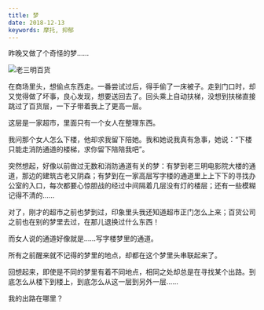 ```yaml
---
title: 梦
date: 2018-12-13
keywords: 摩托, 抑郁
---
```


昨晚又做了个奇怪的梦……

![老三明百货](/resources/dream/sanming-department-store.jpg)

在商场里头，想偷点东西走。一番尝试过后，得手偷了一床被子。走到门口时，却又觉得做了坏事，良心发现，想要送回去了。回头乘上自动扶梯，没想到扶梯直接跳过了百货层，一下子带着我上了更高一层。

这层是一家超市，里面只有一个女人在整理东西。

我问那个女人怎么下楼，他却求我留下陪她。我和她说我真有急事，她说：“下楼只能走消防通道的楼梯，求你留下陪陪我吧”。

突然想起，好像以前做过无数和消防通道有关的梦：有梦到老三明电影院大楼的通道，那边的建筑古老又阴森；有梦到在一家高层写字楼的通道里上上下下的寻找办公室的入口，每次都要心惊胆战的经过中间隔着几层没有灯的楼层；还有一些模糊记得不清的…… 

对了，刚才的超市之前也梦到过，印象里头我还知道超市正门怎么上来；百货公司之前也在别的梦里去过，在那儿退换过什么东西！

而女人说的通道好像就是……写字楼梦里的通道。

所有之前醒来就不记得的梦里的地点，却都在这个梦里头串联起来了。

回想起来，即使是不同的梦里有着不同地点，相同之处却总是在寻找某个出路。到底怎么从楼下到楼上，到底怎么从这一层到另外一层……

我的出路在哪里？